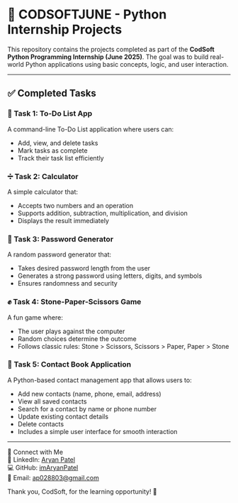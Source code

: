 # 🔰 CODSOFTJUNE - Python Internship Projects

This repository contains the projects completed as part of the **CodSoft Python Programming Internship (June 2025)**. The goal was to build real-world Python applications using basic concepts, logic, and user interaction.

---

## ✅ Completed Tasks

### 📝 Task 1: To-Do List App
A command-line To-Do List application where users can:
- Add, view, and delete tasks
- Mark tasks as complete
- Track their task list efficiently

### ➗ Task 2: Calculator
A simple calculator that:
- Accepts two numbers and an operation
- Supports addition, subtraction, multiplication, and division
- Displays the result immediately

### 🔐 Task 3: Password Generator
A random password generator that:
- Takes desired password length from the user
- Generates a strong password using letters, digits, and symbols
- Ensures randomness and security

### ✊ Task 4: Stone-Paper-Scissors Game
A fun game where:
- The user plays against the computer
- Random choices determine the outcome
- Follows classic rules: Stone > Scissors, Scissors > Paper, Paper > Stone

### 📇 Task 5: Contact Book Application
A Python-based contact management app that allows users to:
- Add new contacts (name, phone, email, address)
- View all saved contacts
- Search for a contact by name or phone number
- Update existing contact details
- Delete contacts
- Includes a simple user interface for smooth interaction

---

📌 Connect with Me  
🔗 LinkedIn: [Aryan Patel](https://www.linkedin.com/in/aryan-patel-441922273/)  
💻 GitHub: [imAryanPatel](https://github.com/imAryanPatel)  
📧 Email: ap028803@gmail.com  

Thank you, CodSoft, for the learning opportunity! 🙌

